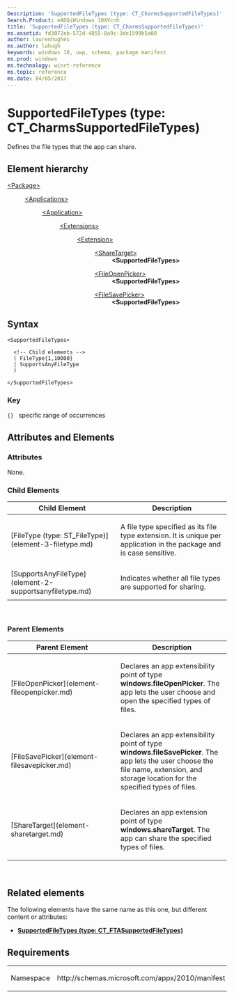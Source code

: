 ```yaml
---
Description: 'SupportedFileTypes (type: CT_CharmsSupportedFileTypes)'
Search.Product: eADQiWindows 10XVcnh
title: 'SupportedFileTypes (type: CT_CharmsSupportedFileTypes)'
ms.assetid: fd3072eb-572d-4855-8a9c-3de1599b5a00
author: laurenhughes
ms.author: lahugh
keywords: windows 10, uwp, schema, package manifest
ms.prod: windows
ms.technology: winrt-reference
ms.topic: reference
ms.date: 04/05/2017
---
```


# SupportedFileTypes (type: CT_CharmsSupportedFileTypes)


Defines the file types that the app can share.

## Element hierarchy

<dl>
<dt><a href="element-package.md">&lt;Package&gt;</a></dt>
<dd>
<dl>
<dt><a href="element-applications.md">&lt;Applications&gt;</a></dt>
<dd>
<dl>
<dt><a href="element-application.md">&lt;Application&gt;</a></dt>
<dd>
<dl>
<dt><a href="element-1-extensions.md">&lt;Extensions&gt;</a></dt>
<dd>
<dl>
<dt><a href="element-1-extension.md">&lt;Extension&gt;</a></dt>
<dd>
<dl>
<dt><a href="element-sharetarget.md">&lt;ShareTarget&gt;</a></dt>
<dd><b>&lt;SupportedFileTypes&gt;</b></dd>
</dl>
<dl>
<dt><a href="element-fileopenpicker.md">&lt;FileOpenPicker&gt;</a></dt>
<dd><b>&lt;SupportedFileTypes&gt;</b></dd>
</dl>
<dl>
<dt><a href="element-filesavepicker.md">&lt;FileSavePicker&gt;</a></dt>
<dd><b>&lt;SupportedFileTypes&gt;</b></dd>
</dl>
</dd>
</dl>
</dd>
</dl>
</dd>
</dl>
</dd>
</dl>
</dd>
</dl>

## Syntax

``` syntax
<SupportedFileTypes>

  <!-- Child elements -->
  ( FileType{1,10000}
  | SupportsAnyFileType
  )

</SupportedFileTypes>
```

### Key

`{}`   specific range of occurrences

## Attributes and Elements


### Attributes

None.

### Child Elements

<table>
<colgroup>
<col width="50%" />
<col width="50%" />
</colgroup>
<thead>
<tr class="header">
<th>Child Element</th>
<th>Description</th>
</tr>
</thead>
<tbody>
<tr class="odd">
<td>[FileType (type: ST_FileType)](element-3-filetype.md)</td>
<td><p>A file type specified as its file type extension. It is unique per application in the package and is case sensitive.</p></td>
</tr>
<tr class="even">
<td>[SupportsAnyFileType](element-2-supportsanyfiletype.md)</td>
<td><p>Indicates whether all file types are supported for sharing.</p></td>
</tr>
</tbody>
</table>

 

### Parent Elements

<table>
<colgroup>
<col width="50%" />
<col width="50%" />
</colgroup>
<thead>
<tr class="header">
<th>Parent Element</th>
<th>Description</th>
</tr>
</thead>
<tbody>
<tr class="odd">
<td>[FileOpenPicker](element-fileopenpicker.md)</td>
<td><p>Declares an app extensibility point of type <strong>windows.fileOpenPicker</strong>. The app lets the user choose and open the specified types of files.</p></td>
</tr>
<tr class="even">
<td>[FileSavePicker](element-filesavepicker.md)</td>
<td><p>Declares an app extensibility point of type <strong>windows.fileSavePicker</strong>. The app lets the user choose the file name, extension, and storage location for the specified types of files.</p></td>
</tr>
<tr class="odd">
<td>[ShareTarget](element-sharetarget.md)</td>
<td><p>Declares an app extension point of type <strong>windows.shareTarget</strong>. The app can share the specified types of files.</p></td>
</tr>
</tbody>
</table>

 

## Related elements


The following elements have the same name as this one, but different content or attributes:

-   **[SupportedFileTypes (type: CT_FTASupportedFileTypes)](element-supportedfiletypes.md)**

## Requirements

<table>
<colgroup>
<col width="50%" />
<col width="50%" />
</colgroup>
<tbody>
<tr class="odd">
<td><p>Namespace</p></td>
<td><p>http://schemas.microsoft.com/appx/2010/manifest</p></td>
</tr>
</tbody>
</table>

 

 



